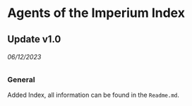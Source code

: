 # Agents of the Imperium Index

## Update v1.0
###### 06/12/2023
### General
Added Index, all information can be found in the `Readme.md`.